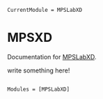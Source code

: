 ```@meta
CurrentModule = MPSLabXD
```

# MPSXD

Documentation for [MPSLabXD](https://github.com/PhysicsCodesLab/MPSLabXD.jl).

write something here!

```@index
```

```@autodocs
Modules = [MPSLabXD]
```
